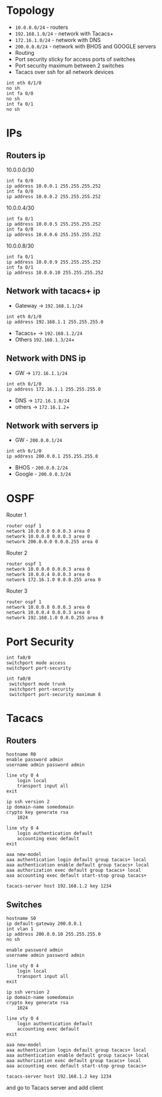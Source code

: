 # Topology
- `10.0.0.0/24` - routers
- `192.168.1.0/24` - network with Tacacs+
- `172.16.1.0/24` - network with DNS
- `200.0.0.0/24` - network with BHOS and GOOGLE servers
- Routing
- Port security sticky for access ports of switches
- Port security maximum between 2 switches
- Tacacs over ssh for all network devices

```ios
int eth 0/1/0
no sh
int fa 0/0
no sh
int fa 0/1
no sh
```
# IPs
## Routers ip
10.0.0.0/30
```ios
int fa 0/0
ip address 10.0.0.1 255.255.255.252
int fa 0/0
ip address 10.0.0.2 255.255.255.252
```

10.0.0.4/30
```ios
int fa 0/1
ip address 10.0.0.5 255.255.255.252
int fa 0/0
ip address 10.0.0.6 255.255.255.252
```

10.0.0.8/30
```ios
int fa 0/1
ip address 10.0.0.9 255.255.255.252
int fa 0/1
ip address 10.0.0.10 255.255.255.252
```
## Network with tacacs+ ip
- Gateway -> `192.168.1.1/24`
```ios
int eth 0/1/0 
ip address 192.168.1.1 255.255.255.0
```
- Tacacs+ -> `192.168.1.2/24`
- Others `192.168.1.3/24`+
## Network with DNS ip
- GW -> `172.16.1.1/24`
```ios
int eth 0/1/0 
ip address 172.16.1.1 255.255.255.0
```
- DNS -> `172.16.1.8/24`
- others -> `172.16.1.2`+
## Network with servers ip
- GW - `200.0.0.1/24`
```ios
int eth 0/1/0 
ip address 200.0.0.1 255.255.255.0
```
- BHOS - `200.0.0.2/24`
- Google - `200.0.0.3/24`
# OSPF
Router 1
```ios
router ospf 1
network 10.0.0.0 0.0.0.3 area 0
network 10.0.0.8 0.0.0.3 area 0
network 200.0.0.0 0.0.0.255 area 0
```
Router 2
```ios
router ospf 1
network 10.0.0.0 0.0.0.3 area 0
network 10.0.0.4 0.0.0.3 area 0
network 172.16.1.0 0.0.0.255 area 0
```
Router 3
```ios
router ospf 1
network 10.0.0.8 0.0.0.3 area 0
network 10.0.0.4 0.0.0.3 area 0
network 192.168.1.0 0.0.0.255 area 0
```
# Port Security
```ios
int fa0/0
switchport mode access
switchport port-security
```

```ios
int fa0/0
 switchport mode trunk
 switchport port-security
 switchport port-security maximum 8
```
# Tacacs
## Routers
```ios
hostname R0
enable password admin
username admin password admin

line vty 0 4
	login local
	transport input all
exit

ip ssh version 2
ip domain-name somedomain
crypto key generate rsa
	1024

line vty 0 4
	login authentication default
	accounting exec default
exit

aaa new-model
aaa authentication login default group tacacs+ local 
aaa authentication enable default group tacacs+ local 
aaa authorization exec default group tacacs+ local
aaa accounting exec default start-stop group tacacs+

tacacs-server host 192.168.1.2 key 1234
```
## Switches
```ios
hostname S0
ip default-gateway 200.0.0.1
int vlan 1
ip address 200.0.0.10 255.255.255.0
no sh
```

```ios
enable password admin
username admin password admin

line vty 0 4
	login local
	transport input all
exit

ip ssh version 2
ip domain-name somedomain
crypto key generate rsa
	1024

line vty 0 4
	login authentication default
	accounting exec default
exit

aaa new-model
aaa authentication login default group tacacs+ local 
aaa authentication enable default group tacacs+ local 
aaa authorization exec default group tacacs+ local
aaa accounting exec default start-stop group tacacs+

tacacs-server host 192.168.1.2 key 1234
```
and go to Tacacs server and add client
